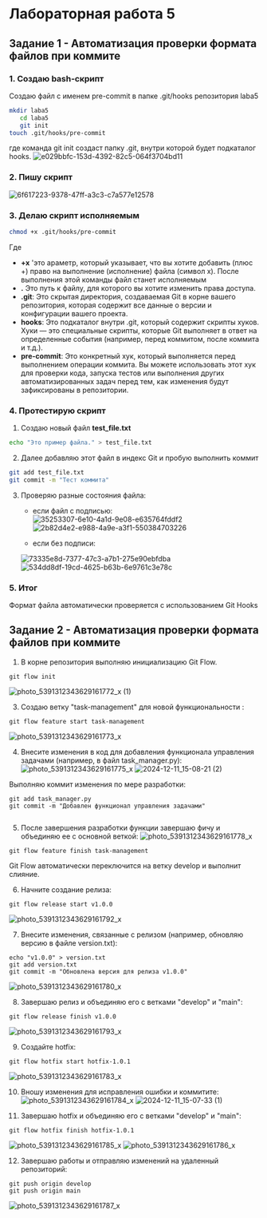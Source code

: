 # Лабораторная работа 5
## Задание 1 - Автоматизация проверки формата файлов при коммите

### 1. Создаю bash-скрипт
Создаю файл с именем pre-commit в папке .git/hooks репозитория laba5
```bash
mkdir laba5
   cd laba5
   git init
touch .git/hooks/pre-commit
```
где команда git init создаст папку .git, внутри которой будет подкаталог hooks.
![e029bbfc-153d-4392-82c5-064f3704bd11](https://github.com/user-attachments/assets/ba6762b6-eb4b-4ff7-8977-fbf2908992ec)

### 2. Пишу скрипт
![6f617223-9378-47ff-a3c3-c7a577e12578](https://github.com/user-attachments/assets/15fcbe4f-c7cd-4063-a694-91bef18ba733)

### 3. Делаю скрипт исполняемым
```bash
chmod +x .git/hooks/pre-commit
```
Где 
- **+x** 'это араметр, который указывает, что вы хотите добавить (плюс +) право на выполнение (исполнение) файла (символ x). После выполнения этой команды файл станет исполняемым
- **.** Это путь к файлу, для которого вы хотите изменить права доступа.
- **.git**: Это скрытая директория, создаваемая Git в корне вашего репозитория, которая содержит все данные о версии и конфигурации вашего проекта.
- **hooks**: Это подкаталог внутри .git, который содержит скрипты хуков. Хуки — это специальные скрипты, которые Git выполняет в ответ на определенные события (например, перед коммитом, после коммита и т.д.).
- **pre-commit**: Это конкретный хук, который выполняется перед выполнением операции коммита. Вы можете использовать этот хук для проверки кода, запуска тестов или выполнения других автоматизированных задач перед тем, как изменения будут зафиксированы в репозитории.

### 4. Протестирую скрипт
1. Создаю новый файл **test_file.txt**
```bash
echo "Это пример файла." > test_file.txt
```

2. Далее добавляю этот файл в индекс Git и пробую выполнить коммит
```bash
git add test_file.txt
git commit -m "Тест коммита"
```
3. Проверяю разные состояния файла:
   - если файл с подписью:
     ![35253307-6e10-4a1d-9e08-e635764fddf2](https://github.com/user-attachments/assets/886981b3-8b04-40b8-83f5-7c5d81bf343c)
    ![2b82d4e2-e988-4a9e-a3f1-550384703226](https://github.com/user-attachments/assets/00ed7ae9-c9da-4e68-8882-146b242ad6b8)

   - если без подписи:
   
   ![73335e8d-7377-47c3-a7b1-275e90ebfdba](https://github.com/user-attachments/assets/6c83c9c0-7e11-4116-8cce-4f2dd139ecbb)
   ![534dd8df-19cd-4625-b63b-6e9761c3e78c](https://github.com/user-attachments/assets/453a3db6-f7dc-4287-9055-964247fcb584)
### 5. Итог
Формат файла автоматически проверяется с использованием Git Hooks

## Задание 2 - Автоматизация проверки формата файлов при коммите

1.  В корне репозитория выполняю инициализацию Git Flow.

```
git flow init
```
![photo_5391312343629161772_x (1)](https://github.com/user-attachments/assets/8c1f4972-157d-4622-be86-a5e6cec2686c)

3. Создаю ветку "task-management" для новой функциональности :
```
git flow feature start task-management
```
![photo_5391312343629161773_x](https://github.com/user-attachments/assets/4dac49e8-82f8-474b-a79e-4534b8baa6c7)

4. Внесите изменения в код для добавления функционала управления задачами (например, в файл task_manager.py):
![photo_5391312343629161775_x](https://github.com/user-attachments/assets/fc90c64a-4139-4c47-83b1-77beb404d91d)
![2024-12-11_15-08-21 (2)](https://github.com/user-attachments/assets/b08e5bee-5bad-48cb-bb09-7e8c760476aa)


Выполняю коммит изменения по мере разработки:

```
git add task_manager.py
git commit -m "Добавлен функционал управления задачами"


```

5. После завершения разработки функции завершаю фичу и объединяю ее с основной веткой:
![photo_5391312343629161778_x](https://github.com/user-attachments/assets/bf141bc1-f682-49ad-ac57-7fb6b3d1452d)

```
git flow feature finish task-management

```

Git Flow автоматически переключится на ветку develop и выполнит слияние. 

6. Начните создание релиза:
```
git flow release start v1.0.0
```
![photo_5391312343629161792_x](https://github.com/user-attachments/assets/763a5b16-9f6c-4e4e-87ce-6305aa4326f0)


7. Внесите изменения, связанные с релизом (например, обновляю версию в файле version.txt):

```
echo "v1.0.0" > version.txt
git add version.txt
git commit -m "Обновлена версия для релиза v1.0.0"

```
![photo_5391312343629161780_x](https://github.com/user-attachments/assets/e6251d38-c72a-4778-aec8-f00d9ba2c0f8)

8. Завершаю релиз и объединяю его с ветками "develop" и "main":
```
git flow release finish v1.0.0
```
![photo_5391312343629161793_x](https://github.com/user-attachments/assets/cc765a74-cdb2-449a-a21f-bad477bb21b9)

9. Создайте hotfix:

```
git flow hotfix start hotfix-1.0.1
```

![photo_5391312343629161783_x](https://github.com/user-attachments/assets/bb833eb8-4efa-4f77-bddb-dc3cb7e84265)

10. Вношу изменения для исправления ошибки и коммитите:
![photo_5391312343629161784_x](https://github.com/user-attachments/assets/ba9aa064-488d-48e9-9ece-2c92ed42e9e7)
![2024-12-11_15-07-33 (1)](https://github.com/user-attachments/assets/5d176d20-f4ec-42c7-b133-a540e982b962)


11. Завершаю hotfix и объединяю его с ветками "develop" и "main":
```
git flow hotfix finish hotfix-1.0.1
```
![photo_5391312343629161785_x](https://github.com/user-attachments/assets/3868a522-27f4-48b1-b024-ebe944bcb3dd)
![photo_5391312343629161786_x](https://github.com/user-attachments/assets/7acc6844-eb5a-4615-8793-25ecc3ef1af4)


12. Завершаю работы и отправляю изменений на удаленный репозиторий:
```
git push origin develop
git push origin main
```
![photo_5391312343629161787_x](https://github.com/user-attachments/assets/4f34dba5-a5c7-4232-ba25-f2e3c93b665c)


